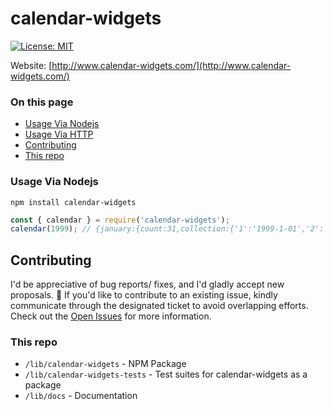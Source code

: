 # calendar-widgets

[![License: MIT](https://img.shields.io/badge/License-MIT-yellow.svg)](https://opensource.org/licenses/MIT)

Website: [http://www.calendar-widgets.com/](http://www.calendar-widgets.com/)

### On this page

- [Usage Via Nodejs](#usage-via-nodejs)
- [Usage Via HTTP](#usage-via-http)
- [Contributing](#contributing)
- [This repo](#this-repo)

### Usage Via Nodejs

```shell
npm install calendar-widgets
```

```js
const { calendar } = require('calendar-widgets');
calendar(1999); // {january:{count:31,collection:{'1':'1999-1-01','2':'1999-1-02','3':'1999-1-03','4':'1999-1-04','5':'1999-1-05','6':'1999-1-06','7':'1999-1-07','8':'1999-1-08','9':'1999-1-09','10':'1999-1-10','11':'1999-1-11','12':'1999-1-12','13':'1999-1-13','14':'1999-1-14','15':'1999-1-15','16':'1999-1-16','17':'1999-1-17','18':'1999-1-18','19':'1999-1-19','20':'1999-1-20','21':'1999-1-21','22':'1999-1-22','23':'1999-1-23','24':'1999-1-24','25':'1999-1-25','26':'1999-1-26','27':'1999-1-27','28':'1999-1-28','29':'1999-1-29','30':'1999-1-30','31':'1999-1-31'}},february:{count:28,collection:{'1':'1999-2-01','2':'1999-2-02',....
```

## Contributing

I'd be appreciative of bug reports/ fixes, and I'd gladly accept new proposals. 🙂 If you'd like to contribute to an existing issue, kindly communicate through the designated ticket to avoid overlapping efforts. Check out the [Open Issues](https://github.com/9mbs/calendar/issues?q=is%3Aissue+is%3Aopen) for more information.

### This repo

- `/lib/calendar-widgets` - NPM Package
- `/lib/calendar-widgets-tests` - Test suites for calendar-widgets as a package
- `/lib/docs` - Documentation
